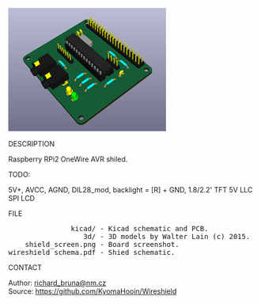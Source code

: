 ![Shield](https://github.com/KyomaHooin/Wireshield/raw/master/shield_screen.png "screenshot")

DESCRIPTION

Raspberry RPi2 OneWire AVR shiled.

TODO:

5V+, AVCC, AGND, DIL28_mod, backlight = [R] + GND, 1.8/2.2' TFT 5V LLC SPI LCD

FILE
<pre>
               kicad/ - Kicad schematic and PCB.
                  3d/ - 3D models by Walter Lain (c) 2015.
    shield_screen.png - Board screenshot.
wireshield_schema.pdf - Shied schematic.
</pre>
CONTACT

Author: richard_bruna@nm.cz<br>
Source: https://github.com/KyomaHooin/Wireshield

